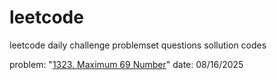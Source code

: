 # leetcode
leetcode daily challenge problemset questions sollution codes

problem: "[1323. Maximum 69 Number](https://leetcode.com/problems/maximum-69-number)"
date: 08/16/2025
